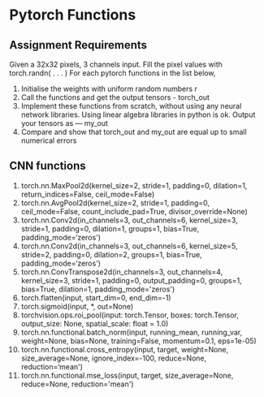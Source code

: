 # Pytorch Functions

## Assignment Requirements
Given a 32x32 pixels, 3 channels input. Fill the pixel values
with torch.randn( . . . )
For each pytorch functions in the list below,
1. Initialise the weights with uniform random numbers r
2. Call the functions and get the output tensors - torch_out
3. Implement these functions from scratch, without using
any neural network libraries. Using linear algebra libraries
in python is ok. Output your tensors as — my_out
4. Compare and show that torch_out and my_out are equal
up to small numerical errors

## CNN functions
1. torch.nn.MaxPool2d(kernel_size=2, stride=1, padding=0, dilation=1, return_indices=False, ceil_mode=False)
2. torch.nn.AvgPool2d(kernel_size=2, stride=1, padding=0, ceil_mode=False, count_include_pad=True, divisor_override=None)
3. torch.nn.Conv2d(in_channels=3, out_channels=6, kernel_size=3, stride=1, padding=0, dilation=1, groups=1, bias=True, padding_mode=‘zeros')
4. torch.nn.Conv2d(in_channels=3, out_channels=6, kernel_size=5, stride=2, padding=0, dilation=2, groups=1, bias=True, padding_mode=‘zeros')
5. torch.nn.ConvTranspose2d(in_channels=3, out_channels=4, kernel_size=3, stride=1, padding=0, output_padding=0, groups=1, bias=True, dilation=1, padding_mode='zeros')
6. torch.flatten(input, start_dim=0, end_dim=-1)
7. torch.sigmoid(input, *, out=None)
8. torchvision.ops.roi_pool(input: torch.Tensor, boxes: torch.Tensor, output_size: None, spatial_scale: float = 1.0)
9. torch.nn.functional.batch_norm(input, running_mean, running_var, weight=None, bias=None, training=False, momentum=0.1, eps=1e-05)
10. torch.nn.functional.cross_entropy(input, target, weight=None, size_average=None, ignore_index=-100, reduce=None, reduction=‘mean')
11. torch.nn.functional.mse_loss(input, target, size_average=None, reduce=None, reduction='mean')
